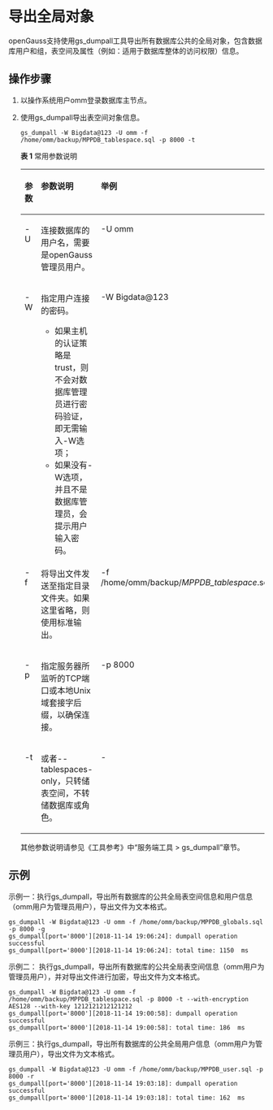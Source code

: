 # 导出全局对象<a name="ZH-CN_TOPIC_0242370324"></a>

openGauss支持使用gs\_dumpall工具导出所有数据库公共的全局对象，包含数据库用户和组，表空间及属性（例如：适用于数据库整体的访问权限）信息。

## 操作步骤<a name="zh-cn_topic_0237121174_section5854958132810"></a>

1.  以操作系统用户omm登录数据库主节点。
2.  使用gs\_dumpall导出表空间对象信息。

    ```
    gs_dumpall -W Bigdata@123 -U omm -f /home/omm/backup/MPPDB_tablespace.sql -p 8000 -t
    ```

    **表 1**  常用参数说明

    <a name="zh-cn_topic_0237121174_table1781122816253"></a>
    <table><thead align="left"><tr id="zh-cn_topic_0237121174_row10837281257"><th class="cellrowborder" valign="top" width="25%" id="mcps1.2.4.1.1"><p id="zh-cn_topic_0237121174_p48382816258"><a name="zh-cn_topic_0237121174_p48382816258"></a><a name="zh-cn_topic_0237121174_p48382816258"></a>参数</p>
    </th>
    <th class="cellrowborder" valign="top" width="43.33%" id="mcps1.2.4.1.2"><p id="zh-cn_topic_0237121174_p18332812257"><a name="zh-cn_topic_0237121174_p18332812257"></a><a name="zh-cn_topic_0237121174_p18332812257"></a>参数说明</p>
    </th>
    <th class="cellrowborder" valign="top" width="31.669999999999998%" id="mcps1.2.4.1.3"><p id="zh-cn_topic_0237121174_p583122816257"><a name="zh-cn_topic_0237121174_p583122816257"></a><a name="zh-cn_topic_0237121174_p583122816257"></a>举例</p>
    </th>
    </tr>
    </thead>
    <tbody><tr id="zh-cn_topic_0237121174_row1483528152520"><td class="cellrowborder" valign="top" width="25%" headers="mcps1.2.4.1.1 "><p id="zh-cn_topic_0237121174_p3830287252"><a name="zh-cn_topic_0237121174_p3830287252"></a><a name="zh-cn_topic_0237121174_p3830287252"></a>-U</p>
    </td>
    <td class="cellrowborder" valign="top" width="43.33%" headers="mcps1.2.4.1.2 "><p id="zh-cn_topic_0237121174_p8232111218592"><a name="zh-cn_topic_0237121174_p8232111218592"></a><a name="zh-cn_topic_0237121174_p8232111218592"></a>连接数据库的用户名，需要是<span id="zh-cn_topic_0237121174_text1558961814126"><a name="zh-cn_topic_0237121174_text1558961814126"></a><a name="zh-cn_topic_0237121174_text1558961814126"></a>openGauss</span>管理员用户。</p>
    </td>
    <td class="cellrowborder" valign="top" width="31.669999999999998%" headers="mcps1.2.4.1.3 "><p id="zh-cn_topic_0237121174_p1583152842510"><a name="zh-cn_topic_0237121174_p1583152842510"></a><a name="zh-cn_topic_0237121174_p1583152842510"></a>-U <span id="zh-cn_topic_0237121174_text086013275487"><a name="zh-cn_topic_0237121174_text086013275487"></a><a name="zh-cn_topic_0237121174_text086013275487"></a>omm</span></p>
    </td>
    </tr>
    <tr id="zh-cn_topic_0237121174_row199295855317"><td class="cellrowborder" valign="top" width="25%" headers="mcps1.2.4.1.1 "><p id="zh-cn_topic_0237121174_p89920588539"><a name="zh-cn_topic_0237121174_p89920588539"></a><a name="zh-cn_topic_0237121174_p89920588539"></a>-W</p>
    </td>
    <td class="cellrowborder" valign="top" width="43.33%" headers="mcps1.2.4.1.2 "><p id="zh-cn_topic_0237121174_p69431335210"><a name="zh-cn_topic_0237121174_p69431335210"></a><a name="zh-cn_topic_0237121174_p69431335210"></a>指定用户连接的密码。</p>
    <a name="zh-cn_topic_0237121174_ul194074341627"></a><a name="zh-cn_topic_0237121174_ul194074341627"></a><ul id="zh-cn_topic_0237121174_ul194074341627"><li>如果主机的认证策略是trust，则不会对数据库管理员进行密码验证，即无需输入-W选项；</li><li>如果没有-W选项，并且不是数据库管理员，会提示用户输入密码。</li></ul>
    </td>
    <td class="cellrowborder" valign="top" width="31.669999999999998%" headers="mcps1.2.4.1.3 "><p id="zh-cn_topic_0237121174_p1898043113581"><a name="zh-cn_topic_0237121174_p1898043113581"></a><a name="zh-cn_topic_0237121174_p1898043113581"></a>-W Bigdata@123</p>
    </td>
    </tr>
    <tr id="zh-cn_topic_0237121174_row1823810139566"><td class="cellrowborder" valign="top" width="25%" headers="mcps1.2.4.1.1 "><p id="zh-cn_topic_0237121174_p11238171316560"><a name="zh-cn_topic_0237121174_p11238171316560"></a><a name="zh-cn_topic_0237121174_p11238171316560"></a>-f</p>
    </td>
    <td class="cellrowborder" valign="top" width="43.33%" headers="mcps1.2.4.1.2 "><p id="zh-cn_topic_0237121174_p323861311565"><a name="zh-cn_topic_0237121174_p323861311565"></a><a name="zh-cn_topic_0237121174_p323861311565"></a>将导出文件发送至指定目录文件夹。如果这里省略，则使用标准输出。</p>
    </td>
    <td class="cellrowborder" valign="top" width="31.669999999999998%" headers="mcps1.2.4.1.3 "><p id="zh-cn_topic_0237121174_p11238513175619"><a name="zh-cn_topic_0237121174_p11238513175619"></a><a name="zh-cn_topic_0237121174_p11238513175619"></a>-f /home/<span id="zh-cn_topic_0237121174_text45761636125319"><a name="zh-cn_topic_0237121174_text45761636125319"></a><a name="zh-cn_topic_0237121174_text45761636125319"></a>omm</span>/backup/<em id="zh-cn_topic_0237121174_i022863611191"><a name="zh-cn_topic_0237121174_i022863611191"></a><a name="zh-cn_topic_0237121174_i022863611191"></a>MPPDB_tablespace</em>.sql</p>
    </td>
    </tr>
    <tr id="zh-cn_topic_0237121174_row9411195215519"><td class="cellrowborder" valign="top" width="25%" headers="mcps1.2.4.1.1 "><p id="zh-cn_topic_0237121174_p84119521250"><a name="zh-cn_topic_0237121174_p84119521250"></a><a name="zh-cn_topic_0237121174_p84119521250"></a>-p</p>
    </td>
    <td class="cellrowborder" valign="top" width="43.33%" headers="mcps1.2.4.1.2 "><p id="zh-cn_topic_0237121174_p14838631464"><a name="zh-cn_topic_0237121174_p14838631464"></a><a name="zh-cn_topic_0237121174_p14838631464"></a>指定服务器所监听的TCP端口或本地Unix域套接字后缀，以确保连接。</p>
    </td>
    <td class="cellrowborder" valign="top" width="31.669999999999998%" headers="mcps1.2.4.1.3 "><p id="zh-cn_topic_0237121174_p341117521853"><a name="zh-cn_topic_0237121174_p341117521853"></a><a name="zh-cn_topic_0237121174_p341117521853"></a>-p <span id="zh-cn_topic_0237121174_text11526133105112"><a name="zh-cn_topic_0237121174_text11526133105112"></a><a name="zh-cn_topic_0237121174_text11526133105112"></a>8000</span></p>
    </td>
    </tr>
    <tr id="zh-cn_topic_0237121174_row1339718574716"><td class="cellrowborder" valign="top" width="25%" headers="mcps1.2.4.1.1 "><p id="zh-cn_topic_0237121174_p18625164815715"><a name="zh-cn_topic_0237121174_p18625164815715"></a><a name="zh-cn_topic_0237121174_p18625164815715"></a>-t</p>
    </td>
    <td class="cellrowborder" valign="top" width="43.33%" headers="mcps1.2.4.1.2 "><p id="zh-cn_topic_0237121174_p1962511481717"><a name="zh-cn_topic_0237121174_p1962511481717"></a><a name="zh-cn_topic_0237121174_p1962511481717"></a>或者--tablespaces-only，只转储表空间，不转储数据库或角色。</p>
    </td>
    <td class="cellrowborder" valign="top" width="31.669999999999998%" headers="mcps1.2.4.1.3 "><p id="zh-cn_topic_0237121174_p1662514481776"><a name="zh-cn_topic_0237121174_p1662514481776"></a><a name="zh-cn_topic_0237121174_p1662514481776"></a>-</p>
    </td>
    </tr>
    </tbody>
    </table>

    其他参数说明请参见《工具参考》中“服务端工具 \> gs\_dumpall”章节。


## 示例<a name="zh-cn_topic_0237121174_section191141882614"></a>

示例一：执行gs\_dumpall，导出所有数据库的公共全局表空间信息和用户信息（omm用户为管理员用户），导出文件为文本格式。

```
gs_dumpall -W Bigdata@123 -U omm -f /home/omm/backup/MPPDB_globals.sql -p 8000 -g
gs_dumpall[port='8000'][2018-11-14 19:06:24]: dumpall operation successful
gs_dumpall[port='8000'][2018-11-14 19:06:24]: total time: 1150  ms
```

示例二： 执行gs\_dumpall，导出所有数据库的公共全局表空间信息（omm用户为管理员用户），并对导出文件进行加密，导出文件为文本格式。

```
gs_dumpall -W Bigdata@123 -U omm -f /home/omm/backup/MPPDB_tablespace.sql -p 8000 -t --with-encryption AES128 --with-key 1212121212121212
gs_dumpall[port='8000'][2018-11-14 19:00:58]: dumpall operation successful
gs_dumpall[port='8000'][2018-11-14 19:00:58]: total time: 186  ms
```

示例三：执行gs\_dumpall，导出所有数据库的公共全局用户信息（omm用户为管理员用户），导出文件为文本格式。

```
gs_dumpall -W Bigdata@123 -U omm -f /home/omm/backup/MPPDB_user.sql -p 8000 -r
gs_dumpall[port='8000'][2018-11-14 19:03:18]: dumpall operation successful
gs_dumpall[port='8000'][2018-11-14 19:03:18]: total time: 162  ms
```

